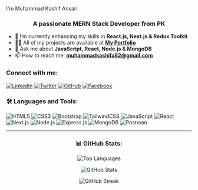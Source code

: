 I'm Muhammad Kashif Ansari</h1>
<h3 align="center">A passionate MERN Stack Developer from PK</h3>

- 🌱 I’m currently enhancing my skills in **React.js, Next.js & Redux Toolkit**  
- 👨‍💻 All of my projects are available at **[My Portfolio](your-portfolio-link.com)**  
- 💬 Ask me about **JavaScript, React, Node.js & MongoDB**  
- 📫 How to reach me: **muhammadkashifa82@gmail.com**  

### Connect with me:
[![LinkedIn](https://img.shields.io/badge/-LinkedIn-blue?style=flat-square&logo=linkedin)](https://www.linkedin.com/in/muhammad-kashif-ansari-2186a5277/)
[![Twitter](https://img.shields.io/badge/-Twitter-blue?style=flat-square&logo=twitter)](your-twitter-link)
[![GitHub](https://img.shields.io/badge/-GitHub-black?style=flat-square&logo=github)](https://github.com/MuhammadKashifAnsari123)
[![Facebook](https://img.shields.io/badge/-Facebook-1877F2?style=flat-square&logo=facebook&logoColor=white)](https://www.facebook.com/kashifansari.kashifansari.9256)


### 🛠️ Languages and Tools:
![HTML5](https://img.shields.io/badge/-HTML5-E34F26?style=flat-square&logo=html5&logoColor=white)
![CSS3](https://img.shields.io/badge/-CSS3-1572B6?style=flat-square&logo=css3)
![Bootstrap](https://img.shields.io/badge/-Bootstrap-563D7C?style=flat-square&logo=bootstrap)
![TailwindCSS](https://img.shields.io/badge/-TailwindCSS-38B2AC?style=flat-square&logo=tailwind-css)
![JavaScript](https://img.shields.io/badge/-JavaScript-F7DF1E?style=flat-square&logo=javascript&logoColor=black)
![React](https://img.shields.io/badge/-React-61DAFB?style=flat-square&logo=react&logoColor=black)
![Next.js](https://img.shields.io/badge/-Next.js-black?style=flat-square&logo=next.js)
![Node.js](https://img.shields.io/badge/-Node.js-339933?style=flat-square&logo=node.js&logoColor=white)
![Express.js](https://img.shields.io/badge/-Express.js-gray?style=flat-square&logo=express)
![MongoDB](https://img.shields.io/badge/-MongoDB-47A248?style=flat-square&logo=mongodb)
![Postman](https://img.shields.io/badge/-Postman-FF6C37?style=flat-square&logo=postman)

---

<h3 align="center">📊 GitHub Stats:</h3>
<p align="center">
  <img src="https://github-readme-stats.vercel.app/api/top-langs/?username=MuhammadKashifAnsari123&layout=compact&theme=radical" alt="Top Languages" />
</p>

<p align="center">
  <img src="https://github-readme-stats.vercel.app/api?username=MuhammadKashifAnsari123&show_icons=true&theme=radical" alt="GitHub Stats" />
</p>

<p align="center">
  <img src="https://github-readme-streak-stats.herokuapp.com/?user=MuhammadKashifAnsari123&theme=radical" alt="GitHub Streak" />
</p>


